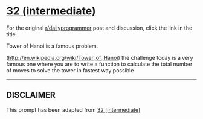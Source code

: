 # [32 (intermediate)](https://www.reddit.com/r/dailyprogrammer/comments/rhs8i/3282012_challenge_32_intermediate/)

For the original [r/dailyprogrammer](https://www.reddit.com/r/dailyprogrammer/) post and discussion, click the link in the title.

Tower of Hanoi is a famous problem.

(http://en.wikipedia.org/wiki/Tower_of_Hanoi)
the challenge today is a very famous one where you are to write a function to calculate the total number of moves to solve the tower in fastest way possible


----
## **DISCLAIMER**
This prompt has been adapted from [32 [intermediate]](https://www.reddit.com/r/dailyprogrammer/comments/rhs8i/3282012_challenge_32_intermediate/
)
